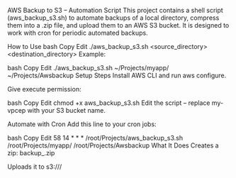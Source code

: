 AWS Backup to S3 – Automation Script
This project contains a shell script (aws_backup_s3.sh) to automate backups of a local directory, compress them into a .zip file, and upload them to an AWS S3 bucket. It is designed to work with cron for periodic automated backups.

How to Use
bash
Copy
Edit
./aws_backup_s3.sh <source_directory> <destination_directory>
Example:

bash
Copy
Edit
./aws_backup_s3.sh ~/Projects/myapp/ ~/Projects/Awsbackup
Setup Steps
Install AWS CLI and run aws configure.

Give execute permission:

bash
Copy
Edit
chmod +x aws_backup_s3.sh
Edit the script – replace my-vpcep with your S3 bucket name.

Automate with Cron
Add this line to your cron jobs:

bash
Copy
Edit
58 14 * * * /root/Projects/aws_backup_s3.sh /root/Projects/myapp/ /root/Projects/Awsbackup
What It Does
Creates a zip: backup_<timestamp>.zip

Uploads it to s3://<your-bucket-name>/

